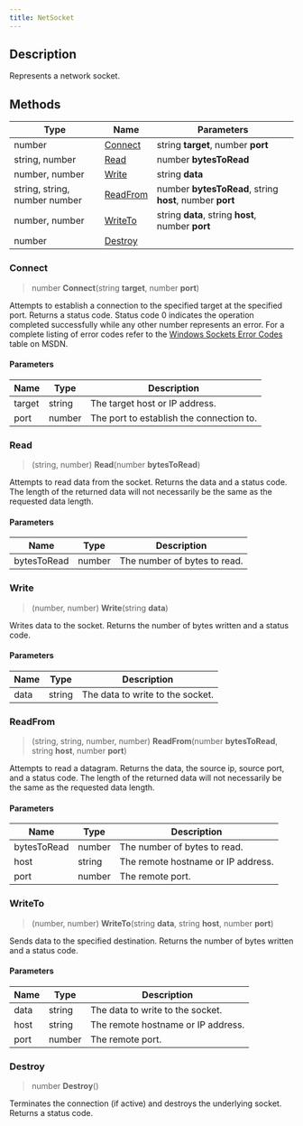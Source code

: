 ```yaml
---
title: NetSocket
---
```

## Description

Represents a network socket.

## Methods

| Type                          | Name                  | Parameters                                               |
| ----------------------------- | --------------------- | -------------------------------------------------------- |
| number                        | [Connect](#connect)   | string **target**, number **port**                       |
| string, number                | [Read](#read)         | number **bytesToRead**                                   |
| number, number                | [Write](#write)       | string **data**                                          |
| string, string, number number | [ReadFrom](#readfrom) | number **bytesToRead**, string **host**, number **port** |
| number, number                | [WriteTo](#writeto)   | string **data**, string **host**, number **port**        |
| number                        | [Destroy](#destroy)   |                                                          |

### Connect

> number **Connect**(string **target**, number **port**)

Attempts to establish a connection to the specified target at the specified port. Returns a status code. Status code 0 indicates the operation completed successfully while any other number represents an error. For a complete listing of error codes refer to the [Windows Sockets Error Codes](https://msdn.microsoft.com/en-us/library/windows/desktop/ms740668\(v=vs.85\).aspx) table on MSDN.

#### Parameters

| Name   | Type   | Description                              |
| ------ | ------ | ---------------------------------------- |
| target | string | The target host or IP address.           |
| port   | number | The port to establish the connection to. |

### Read

> (string, number) **Read**(number **bytesToRead**)

Attempts to read data from the socket. Returns the data and a status code. The length of the returned data will not necessarily be the same as the requested data length.

#### Parameters

| Name        | Type   | Description                  |
| ----------- | ------ | ---------------------------- |
| bytesToRead | number | The number of bytes to read. |

### Write

> (number, number) **Write**(string **data**)

Writes data to the socket. Returns the number of bytes written and a status code.

#### Parameters

| Name | Type   | Description                      |
| ---- | ------ | -------------------------------- |
| data | string | The data to write to the socket. |

### ReadFrom

> (string, string, number, number) **ReadFrom**(number **bytesToRead**, string **host**, number **port**)

Attempts to read a datagram. Returns the data, the source ip, source port, and a status code. The length of the returned data will not necessarily be the same as the requested data length.

#### Parameters

| Name        | Type   | Description                        |
| ----------- | ------ | ---------------------------------- |
| bytesToRead | number | The number of bytes to read.       |
| host        | string | The remote hostname or IP address. |
| port        | number | The remote port.                   |

### WriteTo

> (number, number) **WriteTo**(string **data**, string **host**, number **port**)

Sends data to the specified destination. Returns the number of bytes written and a status code.

#### Parameters

| Name | Type   | Description                        |
| ---- | ------ | ---------------------------------- |
| data | string | The data to write to the socket.   |
| host | string | The remote hostname or IP address. |
| port | number | The remote port.                   |

### Destroy

> number **Destroy**()

Terminates the connection (if active) and destroys the underlying socket. Returns a status code.
